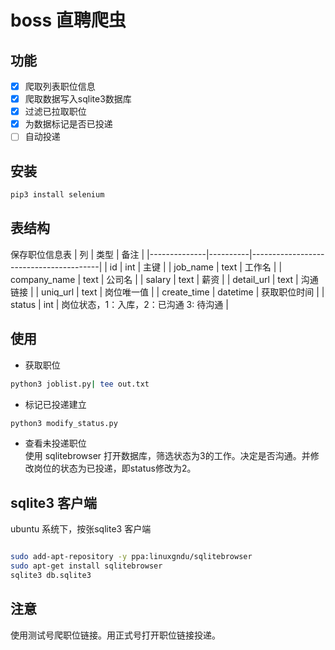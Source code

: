 # boss 直聘爬虫
## 功能
- [X] 爬取列表职位信息
- [X] 爬取数据写入sqlite3数据库
- [X] 过滤已拉取职位
- [X] 为数据标记是否已投递
- [ ] 自动投递

## 安装
```bash
pip3 install selenium
```

## 表结构
保存职位信息表
| 列           | 类型     | 备注                                   |
|--------------|----------|----------------------------------------|
| id           | int      | 主键                                   |
| job_name     | text     | 工作名                                 |
| company_name | text     | 公司名                                 |
| salary       | text     | 薪资                                   |
| detail_url   | text     | 沟通链接                               |
| uniq_url     | text     | 岗位唯一值                             |
| create_time  | datetime | 获取职位时间                           |
| status       | int      | 岗位状态，1：入库，2：已沟通 3: 待沟通 |

## 使用
- 获取职位
```bash
python3 joblist.py| tee out.txt
```
- 标记已投递建立
```bash
python3 modify_status.py
```
- 查看未投递职位  
  使用 sqlitebrowser 打开数据库，筛选状态为3的工作。决定是否沟通。并修改岗位的状态为已投递，即status修改为2。

## sqlite3 客户端
ubuntu 系统下，按张sqlite3 客户端

```bash

sudo add-apt-repository -y ppa:linuxgndu/sqlitebrowser
sudo apt-get install sqlitebrowser
sqlite3 db.sqlite3

```
## 注意
使用测试号爬职位链接。用正式号打开职位链接投递。
